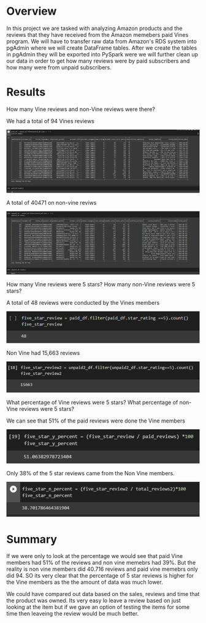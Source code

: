 # Overview
In this project we are tasked with analyzing Amazon products and the reviews that they have received from the Amazon memebers paid Vines program. We will have to transfer raw data from Amazon's RDS system into pgAdmin where we will create DataFrame tables. After we create the tables in pgAdmin they will be exported into PySpark were we will further clean up our data in order to get how many reviews were by paid subscribers and how many were from unpaid subscribers. 

# Results

How many Vine reviews and non-Vine reviews were there?

We had a total of 94 Vines reviews

![CODE1](Images/Vines_Y.png)

A total of 40471 on non-vine reviws 

![CODE1](Images/Vines_N.png)
 

How many Vine reviews were 5 stars? How many non-Vine reviews were 5 stars?

A total of 48 reviews were conducted by the Vines members

![CODE1](Images/Vines_5_star.png)

Non Vine had 15,663 reviews 

![CODE1](Images/Vines_N_5star.png)



What percentage of Vine reviews were 5 stars? What percentage of non-Vine reviews were 5 stars?

We can see that 51% of the paid reviews were done the Vine members

![CODE1](Images/paid_percent.png)

Only 38% of the 5 star reviews came from the Non Vine members. 

![CODE1](Images/non_paid_percent.png)


# Summary 

If we were only to look at the percentage we would see that paid Vine members had 51% of the reviews and non vine memebrs had 39%. But the reality is non vine members did 40.716 reviews and paid vine memebrs only did 94. SO its very clear that the percentage of 5 star reviews is higher for the Vine members as the the amount of data was much lower. 

We could have compared out data based on the sales, reviews and time that the product was owned. Its very easy lo leave a review based on just looking at the item but if we gave an option of testing the items for some time then leaveing the review would be much better.   

